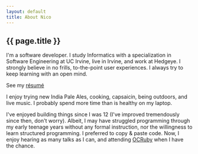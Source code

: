 ```yaml
---
layout: default
title: About Nico
---
```

<h2>{{ page.title }}</h2>

I'm a software developer. I study Informatics with a specialization in Software Engineering at UC Irvine, live in Irvine, and work at Hedgeye. I strongly believe in no frills, to-the-point user experiences. I always try to keep learning with an open mind.

See my [résumé](/pdfs/resume.pdf "Résumé, Nico Ritschel")

I enjoy trying new India Pale Ales, cooking, capsaicin, being outdoors, and live music. I probably spend more time than is healthy on my laptop.

I've enjoyed building things since I was 12 (I've improved tremendously since then, don't worry). Albeit, I may have struggled programming through my early teenage years without any formal instruction, nor the willingness to learn structured programming. I preferred to copy & paste code. Now, I enjoy hearing as many talks as I can, and attending [OCRuby](http://www.meetup.com/ocruby/) when I have the chance.